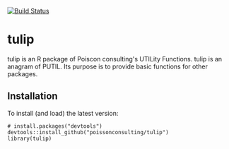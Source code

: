 [![Build Status](https://travis-ci.org/poissonconsulting/tulip.png?branch=master)](https://travis-ci.org/poissonconsulting/tulip)

# tulip

tulip is an R package of Poiscon consulting's UTILity Functions. tulip
is an anagram of PUTIL. Its purpose is to provide basic functions for other
packages.

## Installation

To install (and load) the latest version:

    # install.packages("devtools")
    devtools::install_github("poissonconsulting/tulip")
    library(tulip)
    
